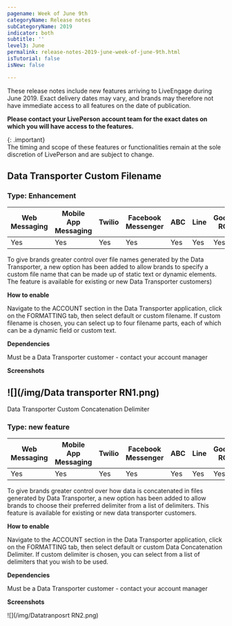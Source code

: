```yaml
---
pagename: Week of June 9th
categoryName: Release notes
subCategoryName: 2019
indicator: both
subtitle: ''
level3: June
permalink: release-notes-2019-june-week-of-june-9th.html
isTutorial: false
isNew: false

---
```

These release notes include new features arriving to LiveEngage during June 2019. Exact delivery dates may vary, and brands may therefore not have immediate access to all features on the date of publication.

**Please contact your LivePerson account team for the exact dates on which you will have access to the features.**

{: .important}  
The timing and scope of these features or functionalities remain at the sole discretion of LivePerson and are subject to change.

## Data Transporter Custom Filename

### Type: Enhancement

<div class="tablecontainer">

<table class="releasenotes">

<thead>

<tr class="categoryrow">

<th>Web Messaging</th>

<th>Mobile App Messaging</th>

<th>Twilio</th>

<th>Facebook Messenger</th>

<th>ABC</th>

<th>Line</th>

<th>Google RCS</th>

<th>Google My Business</th>

<th>WhatsApp Business</th>

<th>CM</th>

<th>WeChat</th>

<th>Chat</th>

</tr>

</thead>

<tbody>

<tr>

<td>Yes</td>

<td>Yes</td>

<td>Yes</td>

<td>Yes</td>

<td>Yes</td>

<td>Yes</td>

<td>Yes</td>

<td>Yes</td>

<td>Yes</td>

<td>Yes</td>

<td>Yes</td>

<td>Yes</td>

</tr>

</tbody>

</table>

</div>

To give brands greater control over file names generated by the Data Transporter, a new option has been added to allow brands to specify a custom file name that can be made up of static text or dynamic elements. The feature is available for  existing or new Data Transporter customers)

**How to enable**

Navigate to the ACCOUNT section in the Data Transporter application, click on the FORMATTING tab, then select default or custom filename. If custom filename is chosen, you can select up to four filename parts, each of which can be a dynamic field or custom text.

**Dependencies**

Must be a Data Transporter customer - contact your account manager

  
**Screenshots**

## ![](/img/Data transporter RN1.png)  
Data Transporter Custom Concatenation Delimiter

### Type: new feature

<div class="tablecontainer">

<table class="releasenotes">

<thead>

<tr class="categoryrow">

<th>Web Messaging</th>

<th>Mobile App Messaging</th>

<th>Twilio</th>

<th>Facebook Messenger</th>

<th>ABC</th>

<th>Line</th>

<th>Google RCS</th>

<th>Google My Business</th>

<th>WhatsApp Business</th>

<th>CM</th>

<th>WeChat</th>

<th>Chat</th>

</tr>

</thead>

<tbody>

<tr>

<td>Yes</td>

<td>Yes</td>

<td>Yes</td>

<td>Yes</td>

<td>Yes</td>

<td>Yes</td>

<td>Yes</td>

<td>Yes</td>

<td>Yes</td>

<td>Yes</td>

<td>Yes</td>

<td>Yes</td>

</tr>

</tbody>

</table>

</div>

To give brands greater control over how data is concatenated in files generated by Data Transporter, a new option has been added to allow brands to choose their preferred delimiter from a list of delimiters. This feature is available for existing or new data transporter customers.

**How to enable**

Navigate to the ACCOUNT section in the Data Transporter application, click on the FORMATTING tab, then select default or custom Data Concatenation Delimiter. If custom delimiter is chosen, you can select from a list of delimiters that you wish to be used.

**Dependencies**

Must be a Data Transporter customer - contact your account manager

**Screenshots**

![](/img/Datatranposrt RN2.png)